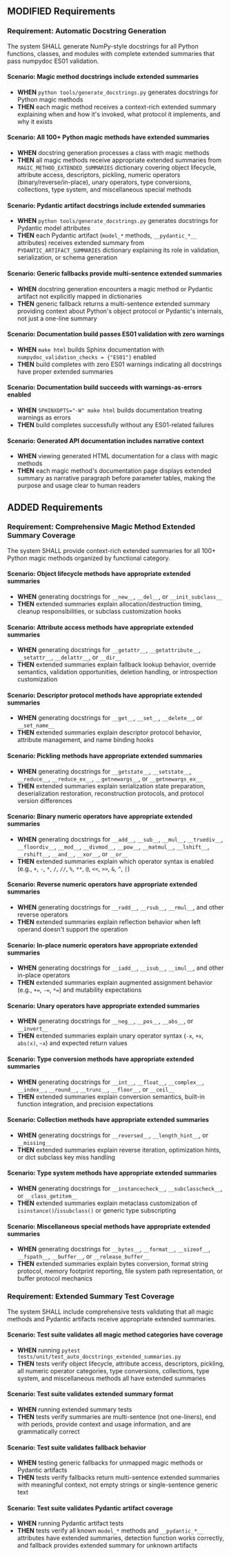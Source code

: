 ## MODIFIED Requirements

### Requirement: Automatic Docstring Generation
The system SHALL generate NumPy-style docstrings for all Python functions, classes, and modules with complete extended summaries that pass numpydoc ES01 validation.

#### Scenario: Magic method docstrings include extended summaries
- **WHEN** `python tools/generate_docstrings.py` generates docstrings for Python magic methods
- **THEN** each magic method receives a context-rich extended summary explaining when and how it's invoked, what protocol it implements, and why it exists

#### Scenario: All 100+ Python magic methods have extended summaries
- **WHEN** docstring generation processes a class with magic methods
- **THEN** all magic methods receive appropriate extended summaries from `MAGIC_METHOD_EXTENDED_SUMMARIES` dictionary covering object lifecycle, attribute access, descriptors, pickling, numeric operators (binary/reverse/in-place), unary operators, type conversions, collections, type system, and miscellaneous special methods

#### Scenario: Pydantic artifact docstrings include extended summaries
- **WHEN** `python tools/generate_docstrings.py` generates docstrings for Pydantic model attributes
- **THEN** each Pydantic artifact (`model_*` methods, `__pydantic_*__` attributes) receives extended summary from `PYDANTIC_ARTIFACT_SUMMARIES` dictionary explaining its role in validation, serialization, or schema generation

#### Scenario: Generic fallbacks provide multi-sentence extended summaries
- **WHEN** docstring generation encounters a magic method or Pydantic artifact not explicitly mapped in dictionaries
- **THEN** generic fallback returns a multi-sentence extended summary providing context about Python's object protocol or Pydantic's internals, not just a one-line summary

#### Scenario: Documentation build passes ES01 validation with zero warnings
- **WHEN** `make html` builds Sphinx documentation with `numpydoc_validation_checks = {"ES01"}` enabled
- **THEN** build completes with zero ES01 warnings indicating all docstrings have proper extended summaries

#### Scenario: Documentation build succeeds with warnings-as-errors enabled
- **WHEN** `SPHINXOPTS="-W" make html` builds documentation treating warnings as errors
- **THEN** build completes successfully without any ES01-related failures

#### Scenario: Generated API documentation includes narrative context
- **WHEN** viewing generated HTML documentation for a class with magic methods
- **THEN** each magic method's documentation page displays extended summary as narrative paragraph before parameter tables, making the purpose and usage clear to human readers

## ADDED Requirements

### Requirement: Comprehensive Magic Method Extended Summary Coverage
The system SHALL provide context-rich extended summaries for all 100+ Python magic methods organized by functional category.

#### Scenario: Object lifecycle methods have appropriate extended summaries
- **WHEN** generating docstrings for `__new__`, `__del__`, or `__init_subclass__`
- **THEN** extended summaries explain allocation/destruction timing, cleanup responsibilities, or subclass customization hooks

#### Scenario: Attribute access methods have appropriate extended summaries
- **WHEN** generating docstrings for `__getattr__`, `__getattribute__`, `__setattr__`, `__delattr__`, or `__dir__`
- **THEN** extended summaries explain fallback lookup behavior, override semantics, validation opportunities, deletion handling, or introspection customization

#### Scenario: Descriptor protocol methods have appropriate extended summaries
- **WHEN** generating docstrings for `__get__`, `__set__`, `__delete__`, or `__set_name__`
- **THEN** extended summaries explain descriptor protocol behavior, attribute management, and name binding hooks

#### Scenario: Pickling methods have appropriate extended summaries
- **WHEN** generating docstrings for `__getstate__`, `__setstate__`, `__reduce__`, `__reduce_ex__`, `__getnewargs__`, or `__getnewargs_ex__`
- **THEN** extended summaries explain serialization state preparation, deserialization restoration, reconstruction protocols, and protocol version differences

#### Scenario: Binary numeric operators have appropriate extended summaries
- **WHEN** generating docstrings for `__add__`, `__sub__`, `__mul__`, `__truediv__`, `__floordiv__`, `__mod__`, `__divmod__`, `__pow__`, `__matmul__`, `__lshift__`, `__rshift__`, `__and__`, `__xor__`, or `__or__`
- **THEN** extended summaries explain which operator syntax is enabled (e.g., `+`, `-`, `*`, `/`, `//`, `%`, `**`, `@`, `<<`, `>>`, `&`, `^`, `|`)

#### Scenario: Reverse numeric operators have appropriate extended summaries
- **WHEN** generating docstrings for `__radd__`, `__rsub__`, `__rmul__`, and other reverse operators
- **THEN** extended summaries explain reflection behavior when left operand doesn't support the operation

#### Scenario: In-place numeric operators have appropriate extended summaries
- **WHEN** generating docstrings for `__iadd__`, `__isub__`, `__imul__`, and other in-place operators
- **THEN** extended summaries explain augmented assignment behavior (e.g., `+=`, `-=`, `*=`) and mutability expectations

#### Scenario: Unary operators have appropriate extended summaries
- **WHEN** generating docstrings for `__neg__`, `__pos__`, `__abs__`, or `__invert__`
- **THEN** extended summaries explain unary operator syntax (`-x`, `+x`, `abs(x)`, `~x`) and expected return values

#### Scenario: Type conversion methods have appropriate extended summaries
- **WHEN** generating docstrings for `__int__`, `__float__`, `__complex__`, `__index__`, `__round__`, `__trunc__`, `__floor__`, or `__ceil__`
- **THEN** extended summaries explain conversion semantics, built-in function integration, and precision expectations

#### Scenario: Collection methods have appropriate extended summaries
- **WHEN** generating docstrings for `__reversed__`, `__length_hint__`, or `__missing__`
- **THEN** extended summaries explain reverse iteration, optimization hints, or dict subclass key miss handling

#### Scenario: Type system methods have appropriate extended summaries
- **WHEN** generating docstrings for `__instancecheck__`, `__subclasscheck__`, or `__class_getitem__`
- **THEN** extended summaries explain metaclass customization of `isinstance()`/`issubclass()` or generic type subscripting

#### Scenario: Miscellaneous special methods have appropriate extended summaries
- **WHEN** generating docstrings for `__bytes__`, `__format__`, `__sizeof__`, `__fspath__`, `__buffer__`, or `__release_buffer__`
- **THEN** extended summaries explain bytes conversion, format string protocol, memory footprint reporting, file system path representation, or buffer protocol mechanics

### Requirement: Extended Summary Test Coverage
The system SHALL include comprehensive tests validating that all magic methods and Pydantic artifacts receive appropriate extended summaries.

#### Scenario: Test suite validates all magic method categories have coverage
- **WHEN** running `pytest tests/unit/test_auto_docstrings_extended_summaries.py`
- **THEN** tests verify object lifecycle, attribute access, descriptors, pickling, all numeric operator categories, type conversions, collections, type system, and miscellaneous methods all have extended summaries

#### Scenario: Test suite validates extended summary format
- **WHEN** running extended summary tests
- **THEN** tests verify summaries are multi-sentence (not one-liners), end with periods, provide context and usage information, and are grammatically correct

#### Scenario: Test suite validates fallback behavior
- **WHEN** testing generic fallbacks for unmapped magic methods or Pydantic artifacts
- **THEN** tests verify fallbacks return multi-sentence extended summaries with meaningful context, not empty strings or single-sentence generic text

#### Scenario: Test suite validates Pydantic artifact coverage
- **WHEN** running Pydantic artifact tests
- **THEN** tests verify all known `model_*` methods and `__pydantic_*__` attributes have extended summaries, detection function works correctly, and fallback provides extended summary for unknown artifacts

